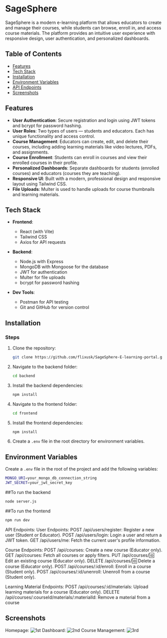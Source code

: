 # SageSphere

SageSphere is a modern e-learning platform that allows educators to create and manage their courses, while students can browse, enroll in, and access course materials. The platform provides an intuitive user experience with responsive design, user authentication, and personalized dashboards.

## Table of Contents

- [Features](#features)
- [Tech Stack](#tech-stack)
- [Installation](#installation)
- [Environment Variables](#environment-variables)
- [API Endpoints](#api-endpoints)
- [Screenshots](#screenshots)


## Features

- **User Authentication**: Secure registration and login using JWT tokens and bcrypt for password hashing.
- **User Roles**: Two types of users — students and educators. Each has unique functionality and access control.
- **Course Management**: Educators can create, edit, and delete their courses, including adding learning materials like video lectures, PDFs, and assignments.
- **Course Enrollment**: Students can enroll in courses and view their enrolled courses in their profile.
- **Personalized Dashboards**: Separate dashboards for students (enrolled courses) and educators (courses they are teaching).
- **Responsive UI**: Built with a modern, professional design and responsive layout using Tailwind CSS.
- **File Uploads**: Multer is used to handle uploads for course thumbnails and learning materials.

## Tech Stack

- **Frontend**:
  - React (with Vite)
  - Tailwind CSS
  - Axios for API requests

- **Backend**:
  - Node.js with Express
  - MongoDB with Mongoose for the database
  - JWT for authentication
  - Multer for file uploads
  - bcrypt for password hashing

- **Dev Tools**:
  - Postman for API testing
  - Git and GitHub for version control

## Installation

### Steps

1. Clone the repository:

    ```bash
    git clone https://github.com/flixusk/SageSphere-E-learning-portal.git
    ```

2. Navigate to the backend folder:

    ```bash
    cd backend
    ```

3. Install the backend dependencies:

    ```bash
    npm install
    ```

4. Navigate to the frontend folder:

    ```bash
    cd frontend
    ```

5. Install the frontend dependencies:

    ```bash
    npm install
    ```

6. Create a `.env` file in the root directory for environment variables.

## Environment Variables

Create a `.env` file in the root of the project and add the following variables:

```bash
MONGO_URI=your_mongo_db_connection_string
JWT_SECRET=your_jwt_secret_key
```

##To run the backend
```bash
node server.js
```
##To run the frontend
```bash
npm run dev
```

API Endpoints:
User Endpoints:
POST /api/users/register: Register a new user (Student or Educator).
POST /api/users/login: Login a user and return a JWT token.
GET /api/users/me: Fetch the current user's profile information.

Course Endpoints:
POST /api/courses: Create a new course (Educator only).
GET /api/courses: Fetch all courses or apply filters.
PUT /api/courses/:id: Edit an existing course (Educator only).
DELETE /api/courses/:id: Delete a course (Educator only).
POST /api/courses/:id/enroll: Enroll in a course (Student only).
POST /api/courses/:id/unenroll: Unenroll from a course (Student only).

Learning Material Endpoints:
POST /api/courses/:id/materials: Upload learning materials for a course (Educator only).
DELETE /api/courses/:courseId/materials/:materialId: Remove a material from a course

## Screenshots
Homepage:
![1st](https://github.com/user-attachments/assets/92677cf3-4f4f-4a7b-a314-9cbd80d7c0cd)
Dashboard:
![2nd](https://github.com/user-attachments/assets/7753a587-3a50-47e2-9685-41cd1de6434d)
Course Management:
![3rd](https://github.com/user-attachments/assets/7e83d7e1-86b9-416c-8278-b50691b4b567)




